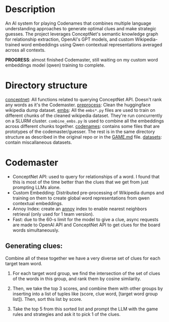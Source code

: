 # Description

An AI system for playing Codenames that combines multiple language understanding approaches to generate optimal clues and make strategic guesses. The project leverages ConceptNet's semantic knowledge graph for relationship extraction, OpenAI's GPT models, and custom Wikipedia-trained word embeddings using Qwen contextual representations averaged across all contexts.

**PROGRESS**: almost finished Codemaster, still waiting on my custom word embeddings model (qwen) training to complete.

# Directory structure

[conceptnet](./conceptnet/): All functions related to querying ConceptNet API. Doesn't rank any words as it's the Codemaster.
[preprocess](./preprocess/): Clean the huggingface wikipedia dump dataset.
[embs](./embs/): All the `embs*.py` files are used to train on different chunks of the cleaned wikipedia dataset. They're run concurrently on a SLURM cluster. `combine_embs.py` is used to combine all the embeddings across different chunks together.
[codenames](./codenames/): contains some files that are prototypes of the codemaster/guesser. The rest is in the same directory structure as described in the original repo or in the [GAME.md](./GAME.md) file.
[datasets](./datasets/): contain miscallaneous datasets.




# Codemaster 

- ConceptNet API: used to query for relationships of a word. I found that this is most of the time better than the clues that we get from just prompting LLMs alone.
- Custom Embedding: Distributed pre-processing of Wikipedia dumps and training on them to create global word representations from qwen contextual embeddings.
- Annoy Index: create an [annoy](https://github.com/spotify/annoy) index to enable nearest neighbors retrieval (only used for 1 team version).
- Fast: due to the 60-s limit for the model to give a clue, async requests are made to OpenAI API and ConceptNet API to get clues for the board words simultaneously. 

## Generating clues:
Combine all of these together we have a very diverse set of clues for each target team word. 

1. For each target word group, we find the intersection of the set of clues of the words in this group, and rank them by cosine similarity. 

2. Then, we take the top 3 scores, and combine them with other groups by inserting into a list of tuples like (score, clue word, [target word group list]). Then, sort this list by score.

3. Take the top 5 from this sorted list and prompt the LLM with the game rules and strategies and ask it to pick 1 of the clues.




